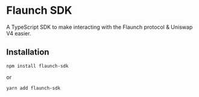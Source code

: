 # Flaunch SDK

A TypeScript SDK to make interacting with the Flaunch protocol & Uniswap V4 easier.

## Installation

`npm install flaunch-sdk`

or

`yarn add flaunch-sdk`
